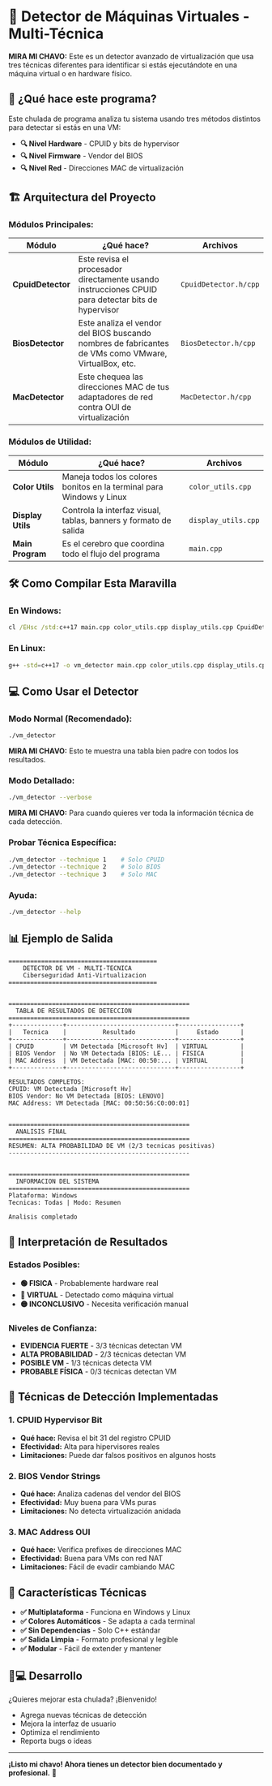 # 🚀 Detector de Máquinas Virtuales - Multi-Técnica

**MIRA MI CHAVO:** Este es un detector avanzado de virtualización que usa tres técnicas diferentes para identificar si estás ejecutándote en una máquina virtual o en hardware físico.

## 🎯 ¿Qué hace este programa?

Este chulada de programa analiza tu sistema usando tres métodos distintos para detectar si estás en una VM:

- **🔍 Nivel Hardware** - CPUID y bits de hypervisor
- **🔍 Nivel Firmware** - Vendor del BIOS  
- **🔍 Nivel Red** - Direcciones MAC de virtualización

## 🏗️ Arquitectura del Proyecto

### **Módulos Principales:**

| Módulo | ¿Qué hace? | Archivos |
|--------|-------------|----------|
| **CpuidDetector** | Este revisa el procesador directamente usando instrucciones CPUID para detectar bits de hypervisor | `CpuidDetector.h/cpp` |
| **BiosDetector** | Este analiza el vendor del BIOS buscando nombres de fabricantes de VMs como VMware, VirtualBox, etc. | `BiosDetector.h/cpp` |
| **MacDetector** |  Este chequea las direcciones MAC de tus adaptadores de red contra OUI de virtualización | `MacDetector.h/cpp` |

### **Módulos de Utilidad:**

| Módulo | ¿Qué hace? | Archivos |
|--------|-------------|----------|
| **Color Utils** |  Maneja todos los colores bonitos en la terminal para Windows y Linux | `color_utils.cpp` |
| **Display Utils** |  Controla la interfaz visual, tablas, banners y formato de salida | `display_utils.cpp` |
| **Main Program** | Es el cerebro que coordina todo el flujo del programa | `main.cpp` |

## 🛠️ Como Compilar Esta Maravilla

### **En Windows:**
```cmd
cl /EHsc /std:c++17 main.cpp color_utils.cpp display_utils.cpp CpuidDetector.cpp BiosDetector.cpp MacDetector.cpp advapi32.lib iphlpapi.lib ws2_32.lib
```

### **En Linux:**
```bash
g++ -std=c++17 -o vm_detector main.cpp color_utils.cpp display_utils.cpp CpuidDetector.cpp BiosDetector.cpp MacDetector.cpp
```

## 💻 Como Usar el Detector

### **Modo Normal (Recomendado):**
```bash
./vm_detector
```
**MIRA MI CHAVO:** Esto te muestra una tabla bien padre con todos los resultados.

### **Modo Detallado:**
```bash
./vm_detector --verbose
```
**MIRA MI CHAVO:** Para cuando quieres ver toda la información técnica de cada detección.

### **Probar Técnica Específica:**
```bash
./vm_detector --technique 1    # Solo CPUID
./vm_detector --technique 2    # Solo BIOS  
./vm_detector --technique 3    # Solo MAC
```

### **Ayuda:**
```bash
./vm_detector --help
```

## 📊 Ejemplo de Salida

```
=========================================
    DETECTOR DE VM - MULTI-TECNICA
    Ciberseguridad Anti-Virtualizacion
=========================================


==================================================
  TABLA DE RESULTADOS DE DETECCION
==================================================
+--------------+------------------------------+-----------------+
|   Tecnica    |          Resultado           |     Estado      |
+--------------+------------------------------+-----------------+
| CPUID        | VM Detectada [Microsoft Hv]  | VIRTUAL         |
| BIOS Vendor  | No VM Detectada [BIOS: LE... | FISICA          |
| MAC Address  | VM Detectada [MAC: 00:50:... | VIRTUAL         |
+--------------+------------------------------+-----------------+

RESULTADOS COMPLETOS:
CPUID: VM Detectada [Microsoft Hv]
BIOS Vendor: No VM Detectada [BIOS: LENOVO]
MAC Address: VM Detectada [MAC: 00:50:56:C0:00:01]


==================================================
  ANALISIS FINAL
==================================================
RESUMEN: ALTA PROBABILIDAD DE VM (2/3 tecnicas positivas)
--------------------------------------------------


==================================================
  INFORMACION DEL SISTEMA
==================================================
Plataforma: Windows
Tecnicas: Todas | Modo: Resumen

Analisis completado
```

## 🎨 Interpretación de Resultados

### **Estados Posibles:**
- **🟢 FISICA** - Probablemente hardware real
- **🔴 VIRTUAL** - Detectado como máquina virtual  
- **🟡 INCONCLUSIVO** - Necesita verificación manual

### **Niveles de Confianza:**
- **EVIDENCIA FUERTE** - 3/3 técnicas detectan VM
- **ALTA PROBABILIDAD** - 2/3 técnicas detectan VM  
- **POSIBLE VM** - 1/3 técnicas detecta VM
- **PROBABLE FÍSICA** - 0/3 técnicas detectan VM

## 🔧 Técnicas de Detección Implementadas

### **1. CPUID Hypervisor Bit**
- **Qué hace:** Revisa el bit 31 del registro CPUID
- **Efectividad:** Alta para hipervisores reales
- **Limitaciones:** Puede dar falsos positivos en algunos hosts

### **2. BIOS Vendor Strings**  
- **Qué hace:** Analiza cadenas del vendor del BIOS
- **Efectividad:** Muy buena para VMs puras
- **Limitaciones:** No detecta virtualización anidada

### **3. MAC Address OUI**
- **Qué hace:** Verifica prefixes de direcciones MAC
- **Efectividad:** Buena para VMs con red NAT
- **Limitaciones:** Fácil de evadir cambiando MAC

## 🐛 Características Técnicas

- **✅ Multiplataforma** - Funciona en Windows y Linux
- **✅ Colores Automáticos** - Se adapta a cada terminal
- **✅ Sin Dependencias** - Solo C++ estándar
- **✅ Salida Limpia** - Formato profesional y legible
- **✅ Modular** - Fácil de extender y mantener


## 👨💻 Desarrollo

¿Quieres mejorar esta chulada? ¡Bienvenido!
- Agrega nuevas técnicas de detección
- Mejora la interfaz de usuario  
- Optimiza el rendimiento
- Reporta bugs o ideas

---

**¡Listo mi chavo! Ahora tienes un detector bien documentado y profesional.** 🎯
